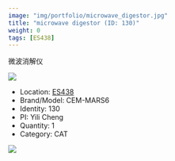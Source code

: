 ```yaml
---
image: "img/portfolio/microwave_digestor.jpg"
title: "microwave digestor (ID: 130)"
weight: 0
tags: [ES438]
---
```


微波消解仪

<!--more-->

![](../../img/portfolio/microwave_digestor.jpg)

- Location: [ES438](../../tags/ES438)
- Brand/Model: CEM-MARS6
- Identity: 130
- PI: Yili Cheng
- Quantity: 1
- Category: CAT





![](../../img/portfolio/microwave_digestor_manual.jpg)

